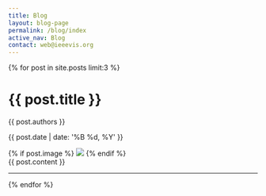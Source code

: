 ```yaml
---
title: Blog
layout: blog-page
permalink: /blog/index
active_nav: Blog
contact: web@ieeevis.org
---
```


{% for post in site.posts limit:3 %}
<h1>{{ post.title }}</h1>
<div class="byline-container">
    <p class="byline">{{ post.authors }}</p>
    <p class="post-date">{{ post.date | date: '%B %d, %Y' }}</p>
</div>
{% if post.image %}
<img src="{{ post.image }}" />
{% endif %}
<div>{{ post.content }}</div>
<hr/>
{% endfor %}



